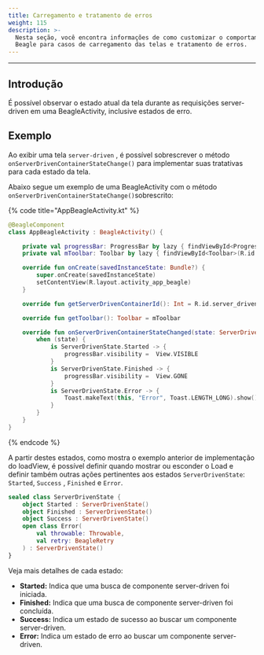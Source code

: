 ```yaml
---
title: Carregamento e tratamento de erros
weight: 115
description: >-
  Nesta seção, você encontra informações de como customizar o comportamento do
  Beagle para casos de carregamento das telas e tratamento de erros.
---
```


---

## Introdução

É possível observar o estado atual da tela durante as requisições server-driven em uma BeagleActivity, inclusive estados de erro.

## Exemplo

Ao exibir uma tela  `server-driven` , é possível sobrescrever o método `onServerDrivenContainerStateChange()` para implementar suas tratativas para cada estado da tela.

Abaixo segue um exemplo de uma BeagleActivity com o método `onServerDrivenContainerStateChange()`sobrescrito:

{% code title="AppBeagleActivity.kt" %}
```kotlin
@BeagleComponent
class AppBeagleActivity : BeagleActivity() {

    private val progressBar: ProgressBar by lazy { findViewById<ProgressBar>(R.id.progress_bar) }
    private val mToolbar: Toolbar by lazy { findViewById<Toolbar>(R.id.custom_toolbar) }

    override fun onCreate(savedInstanceState: Bundle?) {
        super.onCreate(savedInstanceState)
        setContentView(R.layout.activity_app_beagle)
    }

    override fun getServerDrivenContainerId(): Int = R.id.server_driven_container

    override fun getToolbar(): Toolbar = mToolbar

    override fun onServerDrivenContainerStateChanged(state: ServerDrivenState) {
        when (state) {
            is ServerDrivenState.Started -> {
                progressBar.visibility =  View.VISIBLE
            }
            is ServerDrivenState.Finished -> {
                progressBar.visibility =  View.GONE
            }
            is ServerDrivenState.Error -> {
                Toast.makeText(this, "Error", Toast.LENGTH_LONG).show()
            }
        }
    }
}
```
{% endcode %}

A partir destes estados, como mostra o exemplo anterior de implementação do loadView, é possível definir quando mostrar ou esconder o Load e definir também outras ações pertinentes aos estados `ServerDrivenState`: `Started`, `Success` , `Finished` e `Error`.  

```kotlin
sealed class ServerDrivenState {
    object Started : ServerDrivenState()
    object Finished : ServerDrivenState()
    object Success : ServerDrivenState()
    open class Error(
        val throwable: Throwable, 
        val retry: BeagleRetry
    ) : ServerDrivenState()
}
```

Veja mais detalhes de cada estado:

* **Started:** Indica que uma busca de componente server-driven foi iniciada.
* **Finished:** Indica que uma busca de componente server-driven foi concluída.
* **Success:** Indica um estado de sucesso ao buscar um componente server-driven.
* **Error:** Indica um estado de erro ao buscar um componente server-driven.
